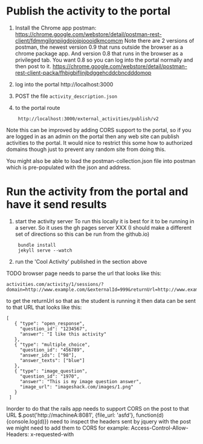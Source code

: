 ---
---

# Publish the activity to the portal

1. Install the Chrome app postman:
https://chrome.google.com/webstore/detail/postman-rest-client/fdmmgilgnpjigdojojpjoooidkmcomcm
Note there are 2 versions of postman, the newest version 0.9 that runs outside the browser as a chrome package app. And version 0.8 that runs in the browser as a privileged tab.
You want 0.8 so you can log into the portal normally and then post to it.
https://chrome.google.com/webstore/detail/postman-rest-client-packa/fhbjgbiflinjbdggehcddcbncdddomop
2. log into the portal http://localhost:3000
3. POST the file `activity_description.json`
4. to the portal route

        http://localhost:3000/external_activities/publish/v2

Note this can be improved by adding CORS support to the portal, so if you are logged in as an admin on the portal then any web site can publish activities to the portal. It would nice to restrict this some how to authorized domains though just to prevent any random site from doing this.

You might also be able to load the postman-collection.json file into postman which is pre-populated with the json and address.

# Run the activity from the portal and have it send results

1. start the activity server
To run this locally it is best for it to be running in a server. So it uses the gh pages server XXX 
(I should make a different set of directions so this can be run from the github.io)

        bundle install
        jekyll serve --watch

2. run the 'Cool Activity' published in the section above


TODO
browser page needs to parse the url that looks like this:

    activities.com/activity/1/sessions/?domain=http://www.example.com/&externalId=999&returnUrl=http://www.example.com/dataservice/external_activity_data/888

to get the returnUrl
so that as the student is running it then data can be sent to that URL that looks like this:

    [
       { "type": "open_response",
         "question_id": "1234567",
         "answer": "I like this activity"
       },
       { "type": "multiple_choice",
         "question_id": "456789",
         "answer_ids": ["98"],
         "answer_texts": ["blue"]
       },
       { "type": "image_question",
         "question_id": "1970",
         "answer": "This is my image question answer",
         "image_url": "imageshack.com/images/1.png"
       }
     ]

Inorder to do that the rails app needs to support CORS on the post to that URL
$.post('http://machineA:8081', {file_url: 'asfd'}, function(d){console.log(d)})
need to inspect the headers sent by jquery with the post we might need to add them to
CORS for example:
Access-Control-Allow-Headers: x-requested-with


